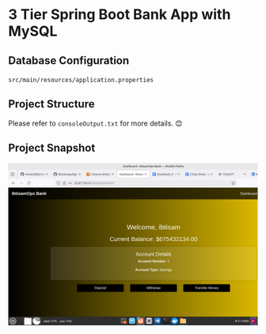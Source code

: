 
# 3 Tier Spring Boot Bank App with MySQL

## Database Configuration

`src/main/resources/application.properties`


## Project Structure

Please refer to `consoleOutput.txt` for more details. 😊

## Project Snapshot
![Project Snapshot](./projectSnapshot.png)

